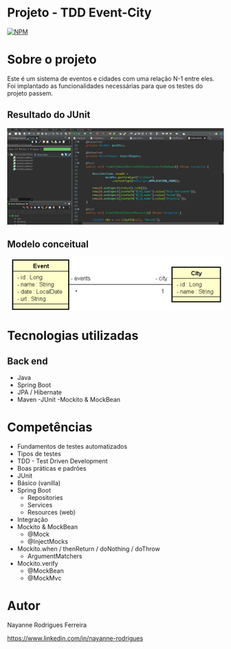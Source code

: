 # Projeto - TDD Event-City 
[![NPM](https://img.shields.io/npm/l/react)](https://github.com/NayanneFerreira/Teste-TDD-Spring/blob/main/LICENCE) 

# Sobre o projeto

Este é um sistema de eventos e cidades com uma relação N-1 entre eles.
Foi implantado as funcionalidades necessárias para que os testes do projeto passem.

## Resultado do JUnit 
![Teste TDD](https://github.com/NayanneFerreira/img/blob/main/Teste%20TDD.png)

## Modelo conceitual
![Modelo Conceitual](https://github.com/NayanneFerreira/img/blob/main/modelo%20conceitual%20TDD.png)

# Tecnologias utilizadas
## Back end
- Java
- Spring Boot
- JPA / Hibernate
- Maven
-JUnit
-Mockito & MockBean

# Competências

- Fundamentos de testes automatizados
- Tipos de testes
- TDD - Test Driven Development
- Boas práticas e padrões
- JUnit
- Básico (vanilla)
- Spring Boot
  - Repositories
  - Services
  - Resources (web)
- Integração
- Mockito & MockBean
  - @Mock
  - @InjectMocks
- Mockito.when / thenReturn / doNothing / doThrow
  - ArgumentMatchers
- Mockito.verify
  - @MockBean
  - @MockMvc

# Autor

Nayanne Rodrigues Ferreira

https://www.linkedin.com/in/nayanne-rodrigues

